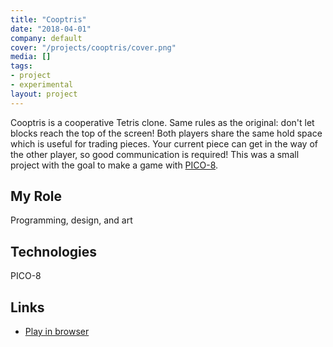 ```yaml
---
title: "Cooptris"
date: "2018-04-01"
company: default
cover: "/projects/cooptris/cover.png"
media: []
tags:
- project
- experimental
layout: project
---
```


Cooptris is a cooperative Tetris clone. Same rules as the original: don't let blocks reach the top of the screen! Both players share the same hold space which is useful for trading pieces. Your current piece can get in the way of the other player, so good communication is required! This was a small project with the goal to make a game with [PICO-8](https://www.lexaloffle.com/pico-8.php).

## My Role
Programming, design, and art

## Technologies
PICO-8

## Links
* [Play in browser](https://www.lexaloffle.com/bbs/?pid=51475&tid=31107)